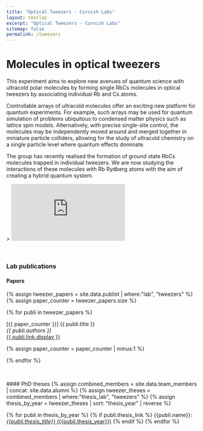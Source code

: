 ```yaml
---
title: "Optical Tweezers - Cornish Labs"
layout: textlay
excerpt: "Optical Tweezers - Cornish Labs"
sitemap: false
permalink: /tweezers
---
```


# Molecules in optical tweezers

This experiment aims to explore new avenues of quantum science with ultracold polar molecules by forming single RbCs molecules in optical tweezers by associating individual Rb and Cs atoms.

Controllable arrays of ultracold molecules offer an exciting new platform for quantum experiments. For example, such arrays may be used for quantum simulation of problems ubiquitous to condensed matter physics such as lattice spin models. Alternatively, with precise single-site control, the molecules may be independently moved around and merged together in miniature particle colliders, allowing for the study of ultracold chemistry on a single particle level where quantum effects dominate.

The group has recently realised the formation of ground state RbCs molecules trapped in individual tweezers. We are now studying the interactions of these molecules with Rb Rydberg atoms with the aim of creating a hybrid quantum system.

<div class="embed-responsive embed-responsive-16by9">>
<iframe  src="https://www.youtube.com/embed/B4qszpnSG-E" title="YouTube video player" frameborder="0" allow="accelerometer; autoplay; clipboard-write; encrypted-media; gyroscope; picture-in-picture; web-share" allowfullscreen></iframe>
</div>

<p> &nbsp; </p>

### Lab publications
#### Papers
{% assign tweezer_papers = site.data.publist | where:"lab", "tweezers" %}
{% assign paper_counter = tweezer_papers.size %}

{% for publi in tweezer_papers %}

  \[{{ paper_counter }}\] {{ publi.title }} <br />
  <em>{{ publi.authors }} </em><br /><a href="{{ publi.link.url }}">{{ publi.link.display }}</a>

  {% assign paper_counter = paper_counter | minus:1 %}

{% endfor %}

<p> &nbsp; </p>
#### PhD theses
{% assign combined_members = site.data.team_members | concat: site.data.alumni %}
{% assign tweezer_theses = combined_members | where:"thesis_lab", "tweezers" %}
{% assign thesis_by_year = tweezer_theses | sort: "thesis_year" | reverse %}

{% for publi in thesis_by_year %}
  {% if publi.thesis_link %}
  {{publi.name}}: [_{{publi.thesis_title}}_ ({{publi.thesis_year}})]({{publi.thesis_link}})
  {% endif %}
{% endfor %}